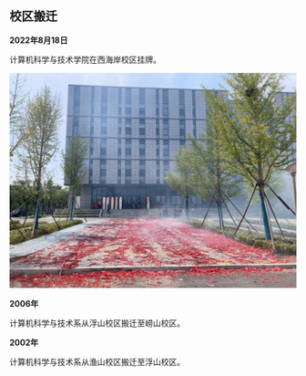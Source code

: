 
## 校区搬迁

**2022年8月18日**

计算机科学与技术学院在西海岸校区挂牌。

![挂牌](照片/guapai.jpg)

**2006年**

计算机科学与技术系从浮山校区搬迁至崂山校区。

**2002年**

计算机科学与技术系从渔山校区搬迁至浮山校区。
